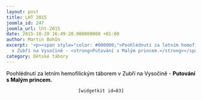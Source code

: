 ```yaml
---
layout: post
title: LHT 2015
joomla_id: 247
joomla_url: lht-2015
date: 2015-10-28 16:49:28.000000000 +01:00
author: Martin Bohůn
excerpt: '<p><span style="color: #000000;">Poohlédnutí za letním hemofilickým táborem
  v Zubří na Vysočině - <strong>Putování s Malým princem.</strong></span></p>'
category: Dětské tábory
---
```

<p><span style="color: #000000;">Poohlédnutí za letním hemofilickým táborem v Zubří na Vysočině - <strong>Putování s Malým princem.</strong></span></p>

<p style="text-align: center;"><code>[widgetkit id=83]</code></p>
